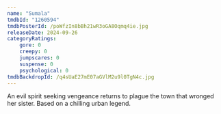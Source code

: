 ```yaml
---
name: "Sumala"
tmdbId: "1260594"
tmdbPosterId: /poWfzIn8bBh21wR3oGA8Oqmq4ie.jpg
releaseDate: 2024-09-26
categoryRatings:
    gore: 0
    creepy: 0
    jumpscares: 0
    suspense: 0
    psychological: 0
tmdbBackdropId: /q4sUaE27mE07aGVlM2u9l0TgN4c.jpg
---
```

An evil spirit seeking vengeance returns to plague the town that wronged her sister. Based on a chilling urban legend.
